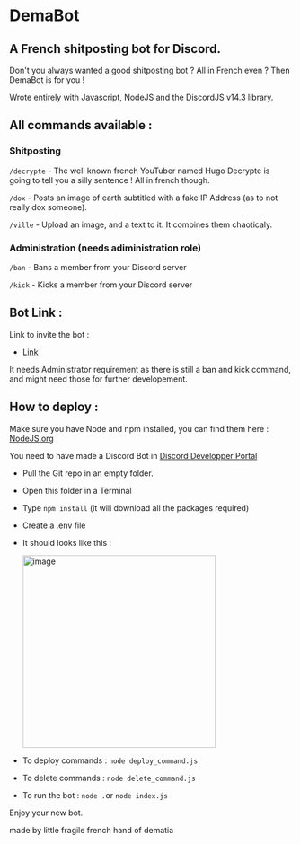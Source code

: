 # DemaBot
## A French shitposting bot for Discord.

Don't you always wanted a good shitposting bot ? All in French even ? Then DemaBot is for you !

Wrote entirely with Javascript, NodeJS and the DiscordJS v14.3 library.

## All commands available :

### Shitposting
```/decrypte``` - The well known french YouTuber named Hugo Decrypte is going to tell you a silly sentence ! All in french though.

```/dox``` - Posts an image of earth subtitled with a fake IP Address (as to not really dox someone).

```/ville``` - Upload an image, and a text to it. It combines them chaoticaly.

### Administration (needs adiministration role)
```/ban``` - Bans a member from your Discord server 

```/kick``` - Kicks a member from your Discord server

## Bot Link :
Link to invite the bot :
* [Link](https://discord.com/oauth2/authorize?client_id=1352966901567066173&permissions=0&integration_type=0&scope=bot)

It needs Administrator requirement as there is still a ban and kick command, and might need those for further developement.

## How to deploy :
Make sure you have Node and npm installed, you can find them here : [NodeJS.org](https://nodejs.org/fr/download)

You need to have made a Discord Bot in [Discord Developper Portal](https://discord.com/developers/applications)

* Pull the Git repo in an empty folder.
* Open this folder in a Terminal
* Type ```npm install``` (it will download all the packages required)
* Create a .env file
* It should looks like this :

  <img width="343" alt="image" src="https://github.com/Minkavi/BadeBot/assets/119850615/1ea94d95-192f-4c89-8f93-ba4704fe8efa">
* To deploy commands : ```node deploy_command.js```
* To delete commands : ```node delete_command.js```
* To run the bot : ```node .```or ```node index.js```

Enjoy your new bot.

made by little fragile french hand of dematia
